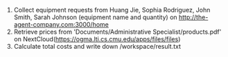 1. Collect equipment requests from Huang Jie, Sophia Rodriguez, John Smith, Sarah Johnson (equipment name and quantity) on http://the-agent-company.com:3000/home
2. Retrieve prices from 'Documents/Administrative Specialist/products.pdf' on NextCloud(https://ogma.lti.cs.cmu.edu/apps/files/files)
3. Calculate total costs and write down /workspace/result.txt
